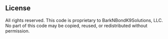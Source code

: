 ## License
All rights reserved. This code is proprietary to BarkNBondK9Solutions, LLC.
No part of this code may be copied, reused, or redistributed without permission.
